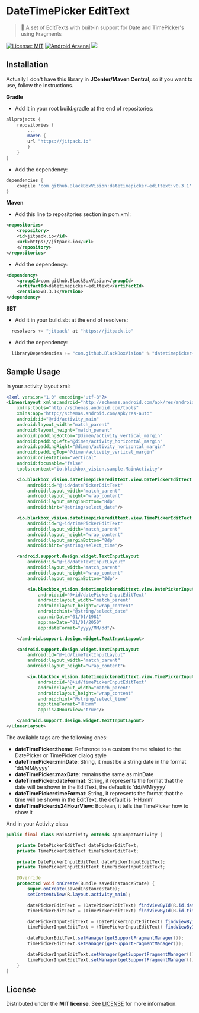 # DateTimePicker EditText 
> :calendar: A set of EditTexts with built-in support for Date and TimePicker's using Fragments

[![License: MIT](https://img.shields.io/badge/License-MIT-brightgreen.svg)](https://opensource.org/licenses/MIT) [![Android Arsenal](https://img.shields.io/badge/Android%20Arsenal-DateTimePickerEditText-brightgreen.svg?style=flat)](https://android-arsenal.com/details/1/5029) [![](https://jitpack.io/v/BlackBoxVision/datetimepicker-edittext.svg)](https://jitpack.io/#BlackBoxVision/datetimepicker-edittext)

## Installation

Actually I don't have this library in **JCenter/Maven Central**, so if you want to use, follow the instructions. 

**Gradle**

- Add it in your root build.gradle at the end of repositories:
```gradle
allprojects {
    repositories {
        ...
        maven { 
	    url "https://jitpack.io" 
        }
    }
}
```

- Add the dependency:
```gradle
dependencies {
    compile 'com.github.BlackBoxVision:datetimepicker-edittext:v0.3.1'
}
```

**Maven**

- Add this line to repositories section in pom.xml:
```xml
<repositories>
    <repository>
	<id>jitpack.io</id>
	<url>https://jitpack.io</url>
    </repository>
</repositories>
```
- Add the dependency:
```xml
<dependency>
    <groupId>com.github.BlackBoxVision</groupId>
    <artifactId>datetimepicker-edittext</artifactId>
    <version>v0.3.1</version>
</dependency>
```

**SBT**

- Add it in your build.sbt at the end of resolvers:
```sbt
  resolvers += "jitpack" at "https://jitpack.io"
```

- Add the dependency:
```sbt
  libraryDependencies += "com.github.BlackBoxVision" % "datetimepicker-edittext" % "v0.3.1"
```

## Sample Usage

In your activity layout xml:

```xml
<?xml version="1.0" encoding="utf-8"?>
<LinearLayout xmlns:android="http://schemas.android.com/apk/res/android"
    xmlns:tools="http://schemas.android.com/tools"
    xmlns:app="http://schemas.android.com/apk/res-auto"
    android:id="@+id/activity_main"
    android:layout_width="match_parent"
    android:layout_height="match_parent"
    android:paddingBottom="@dimen/activity_vertical_margin"
    android:paddingLeft="@dimen/activity_horizontal_margin"
    android:paddingRight="@dimen/activity_horizontal_margin"
    android:paddingTop="@dimen/activity_vertical_margin"
    android:orientation="vertical"
    android:focusable="false"
    tools:context="io.blackbox_vision.sample.MainActivity">

    <io.blackbox_vision.datetimepickeredittext.view.DatePickerEditText
        android:id="@+id/datePickerEditText"
        android:layout_width="match_parent"
        android:layout_height="wrap_content"
        android:layout_marginBottom="8dp"
        android:hint="@string/select_date"/>

    <io.blackbox_vision.datetimepickeredittext.view.TimePickerEditText
        android:id="@+id/timePickerEditText"
        android:layout_width="match_parent"
        android:layout_height="wrap_content"
        android:layout_marginBottom="8dp"
        android:hint="@string/select_time"/>

    <android.support.design.widget.TextInputLayout
        android:id="@+id/dateTextInputLayout"
        android:layout_width="match_parent"
        android:layout_height="wrap_content"
        android:layout_marginBottom="8dp">

        <io.blackbox_vision.datetimepickeredittext.view.DatePickerInputEditText
            android:id="@+id/datePickerInputEditText"
            android:layout_width="match_parent"
            android:layout_height="wrap_content"
            android:hint="@string/select_date"
            app:minDate="01/01/1981"
            app:maxDate="01/01/2050"
            app:dateFormat="yyyy/MM/dd"/>

    </android.support.design.widget.TextInputLayout>

    <android.support.design.widget.TextInputLayout
        android:id="@+id/timeTextInputLayout"
        android:layout_width="match_parent"
        android:layout_height="wrap_content">

        <io.blackbox_vision.datetimepickeredittext.view.TimePickerInputEditText
            android:id="@+id/timePickerInputEditText"
            android:layout_width="match_parent"
            android:layout_height="wrap_content"
            android:hint="@string/select_time"
            app:timeFormat="HH:mm"
            app:is24HourView="true"/>

    </android.support.design.widget.TextInputLayout>
</LinearLayout>
```

The available tags are the following ones:
- **dateTimePicker:theme**: Reference to a custom theme related to the DatePicker or TimePicker dialog style
- **dateTimePicker:minDate**: String, it must be a string date in the format 'dd/MM/yyyy'
- **dateTimePicker:maxDate**: remains the same as minDate
- **dateTimePicker:dateFormat**: String, it represents the format that the date will be shown in the EditText, the default is 'dd/MM/yyyy'
- **dateTimePicker:timeFormat**: String, it represents the format that the time will be shown in the EditText, the default is 'HH:mm'
- **dateTimePicker:is24HourView**: Boolean, it tells the TimePicker how to show it

And in your Activity class

```java
public final class MainActivity extends AppCompatActivity {

    private DatePickerEditText datePickerEditText;
    private TimePickerEditText timePickerEditText;

    private DatePickerInputEditText datePickerInputEditText;
    private TimePickerInputEditText timePickerInputEditText;

    @Override
    protected void onCreate(Bundle savedInstanceState) {
        super.onCreate(savedInstanceState);
        setContentView(R.layout.activity_main);

        datePickerEditText = (DatePickerEditText) findViewById(R.id.datePickerEditText);
        timePickerEditText = (TimePickerEditText) findViewById(R.id.timePickerEditText);

        datePickerInputEditText = (DatePickerInputEditText) findViewById(R.id.datePickerInputEditText);
        timePickerInputEditText = (TimePickerInputEditText) findViewById(R.id.timePickerInputEditText);
	
        datePickerEditText.setManager(getSupportFragmentManager());
        timePickerEditText.setManager(getSupportFragmentManager());

        datePickerInputEditText.setManager(getSupportFragmentManager());
        timePickerInputEditText.setManager(getSupportFragmentManager());
    }
}
```

## License

Distributed under the **MIT license**. See [LICENSE](https://github.com/BlackBoxVision/datetimepicker-edittext/blob/master/LICENSE.txt) for more information.
